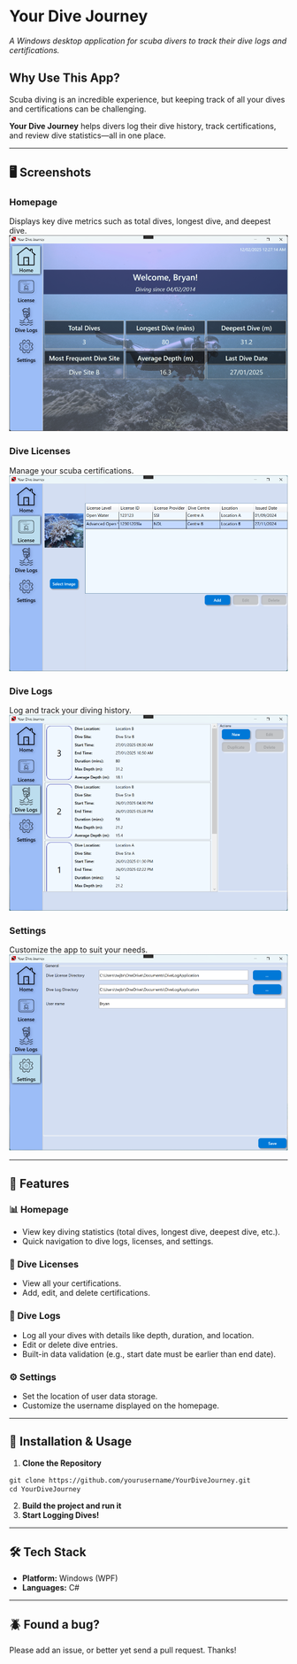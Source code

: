 ﻿# Your Dive Journey  
*A Windows desktop application for scuba divers to track their dive logs and certifications.*  

## Why Use This App?  
Scuba diving is an incredible experience, but keeping track of all your dives and certifications can be challenging.

**Your Dive Journey** helps divers log their dive history, track certifications, and review dive statistics—all in one place.  

---

## 🖥 Screenshots  
### Homepage  
Displays key dive metrics such as total dives, longest dive, and deepest dive.  
![Homepage](./screenshots/Homepage.png)  

### Dive Licenses  
Manage your scuba certifications.  
![Dive Licenses](./screenshots/DiveLicensesView.png)  

### Dive Logs  
Log and track your diving history.  
![Dive Logs](./screenshots/DiveLogsView.png)  

### Settings  
Customize the app to suit your needs.  
![Settings](./screenshots/SettingsView.png)  

---

## 🌊 Features  

### 📊 Homepage  
- View key diving statistics (total dives, longest dive, deepest dive, etc.).  
- Quick navigation to dive logs, licenses, and settings.  

### 🏅 Dive Licenses  
- View all your certifications.  
- Add, edit, and delete certifications.  

### 📖 Dive Logs  
- Log all your dives with details like depth, duration, and location.  
- Edit or delete dive entries.  
- Built-in data validation (e.g., start date must be earlier than end date).  

### ⚙️ Settings  
- Set the location of user data storage.  
- Customize the username displayed on the homepage.  

---

## 🚀 Installation & Usage  
1. **Clone the Repository** 
``` 
git clone https://github.com/yourusername/YourDiveJourney.git  
cd YourDiveJourney  
```
2. **Build the project and run it**
3. **Start Logging Dives!**  

---

## 🛠 Tech Stack  
- **Platform:** Windows (WPF)  
- **Languages:** C#  

---

## 🪲 Found a bug?
Please add an issue, or better yet send a pull request. Thanks!
